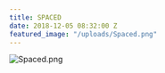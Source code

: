 ```yaml
---
title: SPACED
date: 2018-12-05 08:32:00 Z
featured_image: "/uploads/Spaced.png"
---
```


![Spaced.png](/uploads/Spaced.png)